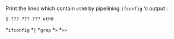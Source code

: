Print the lines which contain `eth0` by pipelining `ifconfig` ‘s output :

```
$ ??? ??? ??? eth0
```

*`ifconfig`
*`|`
*`grep`
*`>`
*`>>`
